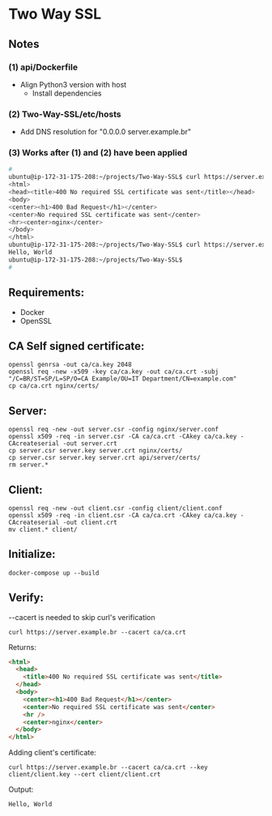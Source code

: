 # Two Way SSL

## Notes

### (1) api/Dockerfile

* Align Python3 version with host
  * Install dependencies

### (2) Two-Way-SSL/etc/hosts

* Add DNS resolution for "0.0.0.0 server.example.br"

### (3) Works after (1) and (2) have been applied

```bash
#
ubuntu@ip-172-31-175-208:~/projects/Two-Way-SSL$ curl https://server.example.br --cacert ca/ca.crt -k
<html>
<head><title>400 No required SSL certificate was sent</title></head>
<body>
<center><h1>400 Bad Request</h1></center>
<center>No required SSL certificate was sent</center>
<hr><center>nginx</center>
</body>
</html>
ubuntu@ip-172-31-175-208:~/projects/Two-Way-SSL$ curl https://server.example.br --cacert ca/ca.crt --key client/client.key --cert client/client.crt
Hello, World
ubuntu@ip-172-31-175-208:~/projects/Two-Way-SSL$ 
#
```

## Requirements:

- Docker
- OpenSSL

## CA Self signed certificate:

```
openssl genrsa -out ca/ca.key 2048
openssl req -new -x509 -key ca/ca.key -out ca/ca.crt -subj "/C=BR/ST=SP/L=SP/O=CA Example/OU=IT Department/CN=example.com"
cp ca/ca.crt nginx/certs/
```

## Server:

```
openssl req -new -out server.csr -config nginx/server.conf
openssl x509 -req -in server.csr -CA ca/ca.crt -CAkey ca/ca.key -CAcreateserial -out server.crt
cp server.csr server.key server.crt nginx/certs/
cp server.csr server.key server.crt api/server/certs/
rm server.*
```

## Client:

```
openssl req -new -out client.csr -config client/client.conf
openssl x509 -req -in client.csr -CA ca/ca.crt -CAkey ca/ca.key -CAcreateserial -out client.crt
mv client.* client/
```

## Initialize:

```
docker-compose up --build
```

## Verify:

--cacert is needed to skip curl's verification

```
curl https://server.example.br --cacert ca/ca.crt
```

Returns:

```html
<html>
  <head>
    <title>400 No required SSL certificate was sent</title>
  </head>
  <body>
    <center><h1>400 Bad Request</h1></center>
    <center>No required SSL certificate was sent</center>
    <hr />
    <center>nginx</center>
  </body>
</html>
```

Adding client's certificate:

```
curl https://server.example.br --cacert ca/ca.crt --key client/client.key --cert client/client.crt
```

Output:

```
Hello, World
```
